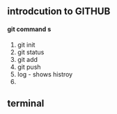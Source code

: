 ## introdcution to GITHUB
#### git command s

1. git init 
1. git status 
1. git add
1. git push 
1. log - shows histroy 
1. 

## terminal

